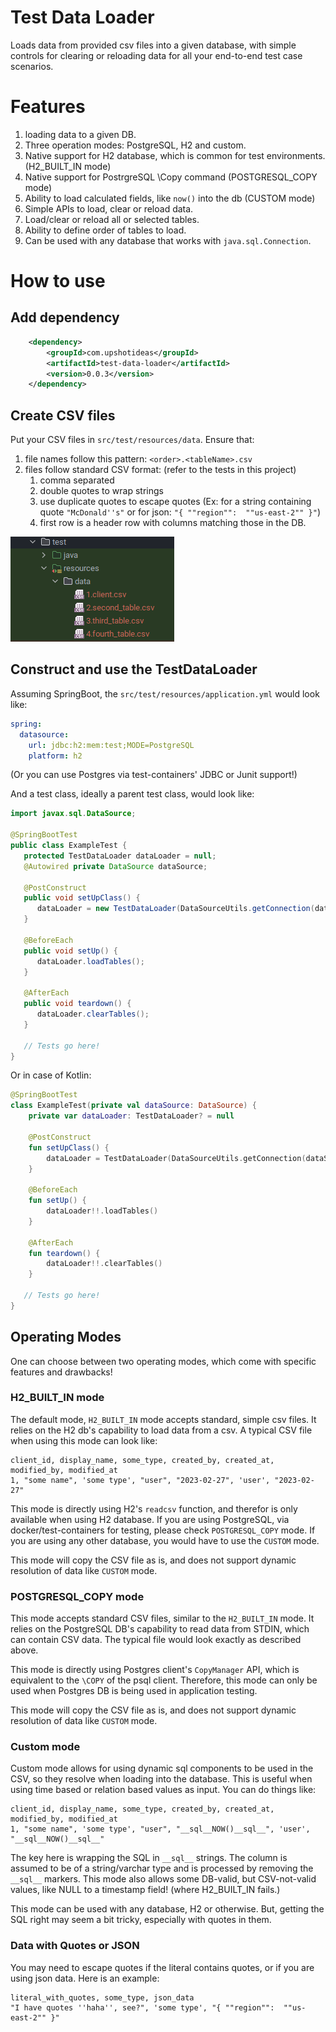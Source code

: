 # Test Data Loader
Loads data from provided csv files into a given database, with simple controls for clearing or reloading data for all
your end-to-end test case scenarios.

# Features
1. loading data to a given DB.
2. Three operation modes: PostgreSQL, H2 and custom.
3. Native support for H2 database, which is common for test environments. (H2_BUILT_IN mode)
4. Native support for PostrgreSQL \Copy command (POSTGRESQL_COPY mode)
5. Ability to load calculated fields, like `now()` into the db (CUSTOM mode)
6. Simple APIs to load, clear or reload data.
7. Load/clear or reload all or selected tables.
8. Ability to define order of tables to load.
9. Can be used with any database that works with `java.sql.Connection`.

# How to use
## Add dependency
```xml
    <dependency>
        <groupId>com.upshotideas</groupId>
        <artifactId>test-data-loader</artifactId>
        <version>0.0.3</version>
    </dependency>
```
## Create CSV files
Put your CSV files in `src/test/resources/data`. Ensure that:
1. file names follow this pattern: `<order>.<tableName>.csv`
2. files follow standard CSV format: (refer to the tests in this project)
   1. comma separated
   2. double quotes to wrap strings
   3. use duplicate quotes to escape quotes (Ex: for a string containing quote `"McDonald''s"` or for json: `"{ ""region"":  ""us-east-2"" }"`)
   4. first row is a header row with columns matching those in the DB.

![data-location-screenshot.png](docs/data-location-screenshot.png)

## Construct and use the TestDataLoader
Assuming SpringBoot, the `src/test/resources/application.yml` would look like:
```yaml
spring:
  datasource:
    url: jdbc:h2:mem:test;MODE=PostgreSQL
    platform: h2
```
(Or you can use Postgres via test-containers' JDBC or Junit support!)

And a test class, ideally a parent test class, would look like:
```java
import javax.sql.DataSource;

@SpringBootTest
public class ExampleTest {
   protected TestDataLoader dataLoader = null;
   @Autowired private DataSource dataSource;

   @PostConstruct
   public void setUpClass() {
      dataLoader = new TestDataLoader(DataSourceUtils.getConnection(dataSource));
   }

   @BeforeEach
   public void setUp() {
      dataLoader.loadTables();
   }

   @AfterEach
   public void teardown() {
      dataLoader.clearTables();
   }

   // Tests go here!
}
```
Or in case of Kotlin:
```kotlin
@SpringBootTest
class ExampleTest(private val dataSource: DataSource) {
    private var dataLoader: TestDataLoader? = null

    @PostConstruct
    fun setUpClass() {
        dataLoader = TestDataLoader(DataSourceUtils.getConnection(dataSource))
    }

    @BeforeEach
    fun setUp() {
        dataLoader!!.loadTables()
    }

    @AfterEach
    fun teardown() {
        dataLoader!!.clearTables()
    }

   // Tests go here!
}
```

## Operating Modes
One can choose between two operating modes, which come with specific features and drawbacks!

### H2_BUILT_IN mode
The default mode, `H2_BUILT_IN` mode accepts standard, simple csv files. It relies on the H2 db's capability to
load data from a csv. A typical CSV file when using this mode can look like:
```csv
client_id, display_name, some_type, created_by, created_at, modified_by, modified_at
1, "some name", 'some type', "user", "2023-02-27", 'user', "2023-02-27"
```
This mode is directly using H2's `readcsv` function, and therefor is only available when using H2 database.
If you are using PostgreSQL, via docker/test-containers for testing, please check `POSTGRESQL_COPY` mode.
If you are using any other database, you would have to use the `CUSTOM` mode.

This mode will copy the CSV file as is, and does not support dynamic resolution of data like `CUSTOM` mode.

### POSTGRESQL_COPY mode
This mode accepts standard CSV files, similar to the `H2_BUILT_IN` mode. It relies on the PostgreSQL DB's capability
to read data from STDIN, which can contain CSV data. The typical file would look exactly as described above.

This mode is directly using Postgres client's `CopyManager` API, which is equivalent to the `\COPY` of the psql client. 
Therefore, this mode can only be used when Postgres DB is being used in application testing.

This mode will copy the CSV file as is, and does not support dynamic resolution of data like `CUSTOM` mode.

### Custom mode
Custom mode allows for using dynamic sql components to be used in the CSV, so they resolve when loading into
the database. This is useful when using time based or relation based values as input. You can do things like:
```csv
client_id, display_name, some_type, created_by, created_at, modified_by, modified_at
1, "some name", 'some type', "user", "__sql__NOW()__sql__", 'user', "__sql__NOW()__sql__"
```
The key here is wrapping the SQL in `__sql__` strings. The column is assumed to be of a
string/varchar type and is processed by removing the `__sql__` markers.
This mode also allows some DB-valid, but CSV-not-valid values, like NULL to a timestamp field! (where H2_BUILT_IN fails.)

This mode can be used with any database, H2 or otherwise. But, getting the SQL right may seem a bit tricky,
especially with quotes in them.

### Data with Quotes or JSON
You may need to escape quotes if the literal contains quotes, or if you are using json data. Here is an example:
```csv
literal_with_quotes, some_type, json_data
"I have quotes ''haha'', see?", 'some type', "{ ""region"":  ""us-east-2"" }"
```
